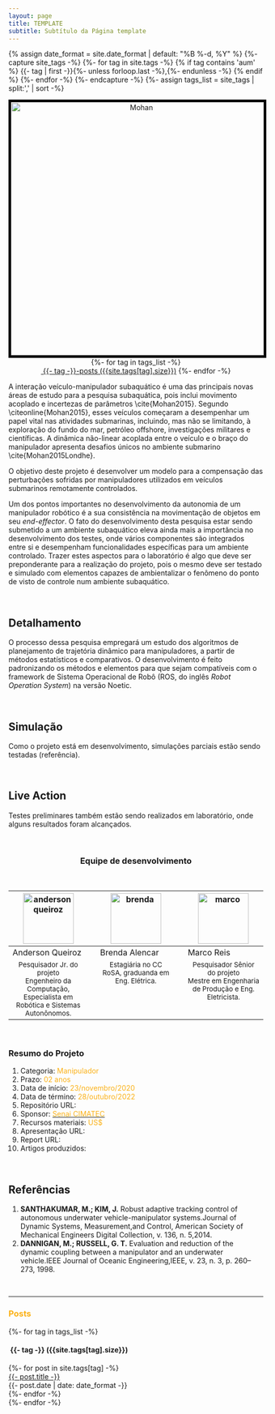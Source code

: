 ```yaml
---
layout: page
title: TEMPLATE
subtitle: Subtítulo da Página template
---
```

{% assign date_format = site.date_format | default: "%B %-d, %Y" %}
{%- capture site_tags -%}
    {%- for tag in site.tags -%}
      {% if tag contains 'aum' %}
        {{- tag | first -}}{%- unless forloop.last -%},{%- endunless -%}
      {% endif %} 
    {%- endfor -%}
{%- endcapture -%}
{%- assign tags_list = site_tags | split:',' | sort -%}
<!--------------------------------------------------------------------------->
<center><img style="border:5px solid black;" src="{{ 'assets/img/aum/mohan-model.png' | relative_url }}" text-align=center width="500" alt="Mohan" /><br></center>

<div class="before-content">
  <center>
    {%- for tag in tags_list -%}
      <br>
      <a href="#{{- tag -}}" class="btn btn-primary tag-btn"><i class="fas fa-tag" aria-hidden="true"></i>&nbsp;{{- tag -}}-posts&nbsp;({{site.tags[tag].size}})</a>
    {%- endfor -%}
  </center>    
  <!--hr class="mark"-->
</div>

<!-- ## Introdução -->

A interação veículo-manipulador subaquático é uma das principais novas áreas de estudo para a pesquisa subaquática, pois inclui movimento acoplado e incertezas de parâmetros \cite{Mohan2015}. Segundo \citeonline{Mohan2015}, esses veículos começaram a desempenhar um papel vital nas atividades submarinas, incluindo, mas não se limitando, à exploração do fundo do mar, petróleo offshore, investigações militares e científicas. A dinâmica não-linear acoplada entre o veículo e o braço do manipulador apresenta desafios únicos no ambiente submarino \cite{Mohan2015Londhe}.

O objetivo deste projeto é desenvolver um modelo para a compensação das perturbações sofridas por manipuladores utilizados em veículos submarinos remotamente controlados.

Um dos pontos importantes no desenvolvimento da autonomia de um manipulador robótico é a sua consistência na movimentação de objetos em seu *end-effector*. O fato do desenvolvimento desta pesquisa estar sendo submetido a um ambiente subaquático eleva ainda mais a importância no desenvolvimento dos testes, onde vários componentes são integrados entre si e desempenham funcionalidades específicas para um ambiente controlado. Trazer estes aspectos para o laboratório é algo que deve ser preponderante para a realização do projeto, pois o mesmo deve ser testado e simulado com elementos capazes de ambientalizar o fenômeno do ponto de visto de controle num ambiente subaquático. 

<br>

<!-- detalhamento -->

## Detalhamento
O processo dessa pesquisa empregará um estudo dos algoritmos de planejamento de trajetória dinâmico para manipuladores, a partir de métodos estatísticos e comparativos. O desenvolvimento é feito padronizando os métodos e elementos para que sejam compatíveis com o framework de Sistema Operacional de Robô (ROS, do inglês *Robot Operation System*) na versão Noetic. 

<br>

## Simulação
Como o projeto está em desenvolvimento, simulações parciais estão sendo testadas (referência).

<br>

## Live Action
Testes preliminares também estão sendo realizados em laboratório, onde alguns resultados foram alcançados.

<br>

<!-- equipe -->
<center><h3 class="post-title">Equipe de desenvolvimento</h3><br/></center>
<div class="row">
  <div class=" col-xl-auto offset-xl-0 col-lg-4 offset-lg-0">
    <table class="table-borderless highlight">
      <thead>
        <tr>
          <th><center><img src="{{ 'assets/img/people/andersonvale-1.png' | relative_url }}" width="100" alt="andersonqueiroz" class="img-fluid rounded-circle" /></center></th>
          <th></th>
          <th><center><img src="{{ 'assets/img/people/brendaalencar-1.png' | relative_url }}" width="100" alt="brenda" class="img-fluid rounded-circle"/></center></th>
          <th></th>
          <th><center><img src="{{ 'assets/img/people/marcoreis8b&w-1.png' | relative_url }}" width="100" alt="marco" class="img-fluid rounded-circle"/></center></th>
        </tr>
      </thead>
      <tbody>
        <tr class="font-weight-bolder" style="text-align: center margin-top: 0">
          <td width="33.33%">Anderson Queiroz</td>
          <td></td>
          <td width="33.33%">Brenda Alencar</td>
          <td></td>
          <td width="33.33%">Marco Reis</td>
        </tr>
        <tr style="text-align: center" >
          <td style="vertical-align: top"><small>Pesquisador Jr. do projeto <br>Engenheiro da Computação, Especialista em Robótica e Sistemas Autonônomos.</small></td>
          <td></td>
          <td style="vertical-align: top"><small>Estagiária no CC RoSA, graduanda em Eng. Elétrica.</small></td>
          <td></td>
          <td style="vertical-align: top"><small>Pesquisador Sênior do projeto <br>Mestre em Engenharia de Produção e Eng. Eletricista.</small></td>
        </tr>
      </tbody>
    </table>
  </div>
</div>

<br>

### Resumo do Projeto
1. Categoria: <font color="#fbb117">Manipulador</font>
2. Prazo: <font color="#fbb117">02 anos</font>
3. Data de início: <font color="#fbb117">23/novembro/2020</font>
4. Data de término: <font color="#fbb117">28/outubro/2022</font>
5. Repositório URL: 
6. Sponsor: <a href="http://www.senaicimatec.com.br/en/"><font color="#fbb117">Senai CIMATEC</font></a>
7. Recursos materiais: <font color="#fbb117">US$</font>
8. Apresentação URL:
9. Report URL: 
10. Artigos produzidos: 

<br>

## Referências
1. **SANTHAKUMAR, M.;  KIM, J.** Robust adaptive tracking control of autonomous underwater vehicle-manipulator systems.Journal  of  Dynamic  Systems,  Measurement,and Control, American Society of Mechanical Engineers Digital Collection, v. 136, n. 5,2014.  
1. **DANNIGAN, M.; RUSSELL, G. T.** Evaluation and reduction of the dynamic coupling between a manipulator and an underwater vehicle.IEEE Journal of Oceanic Engineering,IEEE, v. 23, n. 3, p. 260–273, 1998.   


<br>
<hr class="mark">
<div id="full-tags-list">
<h3 class="post-title"><font color="#fbb117">Posts</font></h3>
  {%- for tag in tags_list -%}
      <h4 id="{{- tag -}}" class="linked-section">
          <i class="fas fa-tag" aria-hidden="true"></i>
          &nbsp;{{- tag -}}&nbsp;({{site.tags[tag].size}})
      </h4>
      <div class="post-list">
          {%- for post in site.tags[tag] -%}
              <div class="tag-entry">
                  <a href="{{ post.url | relative_url }}">{{- post.title -}}</a>
                  <div class="entry-date">
                      <time datetime="{{- post.date | date_to_xmlschema -}}">{{- post.date | date: date_format -}}</time>
                  </div>
              </div>
          {%- endfor -%}
      </div>
  {%- endfor -%}
</div>